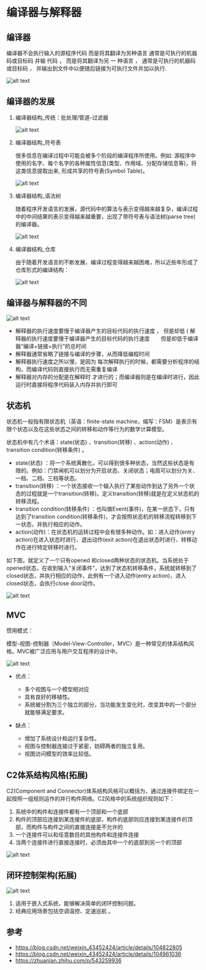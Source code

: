 # 编译器与解释器


## 编译器


编译器不会执行输入的源程序代码 而是将其翻译为另种语言 通常是可执行的机器码或目标码 并输 代码 ， 而是将其翻译为另 一 种语言 ， 通常是可执行的机器码或目标码 ， 并输出到文件中以便随后链接为可执行文件并加以执行.

![alt text](3软件架构风格/编译器.png)


## 编译器的发展

1. 编译器结构_传统：批处理/管道-过滤器


    ![alt text](3软件架构风格/编译器结构_传统.png)

2. 编译器结构_符号表

    很多信息在编译过程中可能会被多个阶段的编译程序所使用。例如: 源程序中使用的名字、每个名字的各种属性信息(类型、作用域、分配存储信息等)，将这类信息提取出来, 形成共享的符号表(Symbol Table)。

    ![alt text](3软件架构风格/编译器结构_符号表.png)


3. 编译器结构_语法树

    随着程序开发语言的发展，源代码中的算法与表示变得越来越复杂，编译过程中的中间结果的表示变得越来越重要，出现了带符号表与语法树(parse tree)的编译器。

    ![alt text](3软件架构风格/编译器结构_语法树.png)


4. 编译器结构_仓库

    由于随着开发语言的不断发展，编译过程变得越来越困难，所以近些年形成了仓库形式的编译结构：

    ![alt text](3软件架构风格/编译器结构_仓库.png)


## 编译器与解释器的不同

![alt text](3软件架构风格/编译器和解释器不同.png)

- 解释器的执行速度要慢于编译器产生的目标代码的执行速度 ， 但是却低 ( 解释器的执行速度要慢于编译器产生的目标代码的执行速度    但是却低于编译器“编译+链接+执行”的总时间
- 解释器通常省略了链接与编译的步骤，从而降低编程时间
- 解释器执行速度之所以慢，是因为 每次解释执行的时候，都需要分析程序的结构，而编译代码则直接执行而无需重复编译
- 解释器对内存的分配是在解释时 才进行的；而编译器则是在编译时进行，因此运行时直接将程序代码装入内存并执行即可




## 状态机

状态机一般指有限状态机（英语：finite-state machine，缩写：FSM）是表示有限个状态以及在这些状态之间的转移和动作等行为的数学计算模型。

状态机中有几个术语：state(状态) 、transition(转移) 、action(动作) 、transition condition(转移条件) 。

- state(状态) ：将一个系统离散化，可以得到很多种状态，当然这些状态是有限的。例如：门禁闸机可以划分为开启状态、关闭状态；电扇可以划分为关、一档、二档、三档等状态。
- transition(转移) ：一个状态接收一个输入执行了某些动作到达了另外一个状态的过程就是一个transition(转移)。定义transition(转移)就是在定义状态机的转移流程。
- transition condition(转移条件) ：也叫做Event(事件)，在某一状态下，只有达到了transition condition(转移条件)，才会按照状态机的转移流程转移到下一状态，并执行相应的动作。
- action(动作)：在状态机的运转过程中会有很多种动作。如：进入动作(entry action)在进入状态时进行、退出动作(exit action)在退出状态时进行、转移动作在进行特定转移时进行。



如下图，就定义了一个只有opened 和closed两种状态的状态机。当系统处于opened状态，在收到输入“关闭事件”，达到了状态机转移条件，系统就转移到了closed状态，并执行相应的动作，此例有一个进入动作(entry action)，进入closed状态，会执行close door动作。

![alt text](3软件架构风格/状态机.png)




## MVC

惯用模式：

模型-视图-控制器（Model-View-Controller，MVC）是一种常见的体系结构风格。MVC被广泛应用与用户交互程序的设计中。

![alt text](3软件架构风格/MVC.png)

- 优点：

    - 多个视图与一个模型相对应
    - 具有良好的移植性。
    - 系统被分割为三个独立的部分，当功能发生变化时，改变其中的一个部分就能够满足要求。

- 缺点：

    - 增加了系统设计和运行复杂性。
    - 视图与控制器连接过于紧密，妨碍两者的独立复用。
    - 视图访问模型的效率比较低。


## C2体系结构风格(拓展)

C2(Component and Connector)体系结构风格可以概括为，通过连接件绑定在一起按照一组规则运作的并行构件网络。C2风格中的系统组织规则如下：

1. 系统中的构件和连接件都有一个顶部和一个底部
2. 构件的顶部应连接到某连接件的底部，构件的底部则应连接到某连接件的顶部，而构件与构件之间的直接连接是不允许的
3. 一个连接件可以和任意数目的其他构件和连接件连接
4. 当两个连接件进行直接连接时，必须由其中一个的底部到另一个的顶部

![alt text](2基于架构的软件开发方法/C2体系结构风格.png)

## 闭环控制架构(拓展)

![alt text](2基于架构的软件开发方法/闭环控制架构.png)

1. 适用于嵌入式系统，能够解决简单的闭环控制问题。
2. 经典应用场景包括空调温控、定速巡航 。



## 参考

- https://blog.csdn.net/weixin_43452424/article/details/104822805
- https://blog.csdn.net/weixin_43452424/article/details/104961036
- https://zhuanlan.zhihu.com/p/543259936















